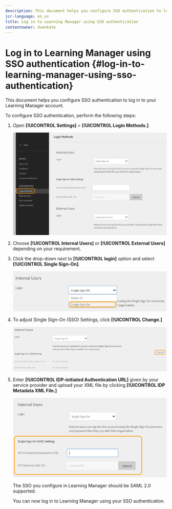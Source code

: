 ```yaml
---
description: This document helps you configure SSO authentication to log in to your Learning Manager account.
jcr-language: en_us
title: Log in to Learning Manager using SSO authentication
contentowner: dvenkate
---
```



# Log in to Learning Manager using SSO authentication {#log-in-to-learning-manager-using-sso-authentication}

This document helps you configure SSO authentication to log in to your Learning Manager account.

To configure SSO authentication, perform the following steps:

1. Open **[!UICONTROL Settings]** > **[!UICONTROL Login Methods.]**

   ![](assets/login-methods.png)

1. Choose **[!UICONTROL Internal Users]** or **[!UICONTROL External Users]** depending on your requirement.
1. Click the drop-down next to  **[!UICONTROL login]** option and select **[!UICONTROL Single Sign-On]**.

   ![](assets/single-sign-on.png)

1. To adjust Single Sign-On (SSO) Settings, click  **[!UICONTROL Change.]**

   ![](assets/change.png)

1. Enter  **[!UICONTROL IDP-initiated Authentication URL]** given by your service provider and upload your XML file by clicking **[!UICONTROL IDP Metadata XML File.]**

   ![](assets/sso-configuration.png)

   The SSO you configure in Learning Manager should be SAML 2.0 supported.

   You can now log in to Learning Manager using your SSO authentication.

